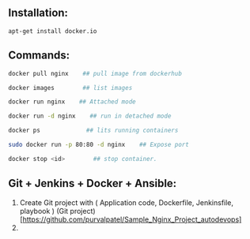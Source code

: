 Installation:
-------------

`apt-get install docker.io`

Commands:
---------
```bash
docker pull nginx    ## pull image from dockerhub

docker images        ## list images

docker run nginx    ## Attached mode

docker run -d nginx    ## run in detached mode

docker ps             ## lits running containers

sudo docker run -p 80:80 -d nginx    ## Expose port

docker stop <id>        ## stop container.
```
Git + Jenkins + Docker + Ansible:
---------------------------------
1. Create Git project with ( Application code, Dockerfile, Jenkinsfile, playbook )
    (Git project)[https://github.com/purvalpatel/Sample_Nginx_Project_autodevops]
2. 
